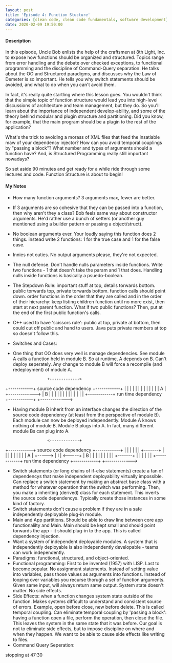 ```yaml
---
layout: post
title: 'Episode 4: Function Stucture'
categories: [clean code, clean code fundamentals, software development]
date: 2020-02-09 19:50:00
---
```


#### Description

In this episode, Uncle Bob enlists the help of the craftsmen at 8th Light, Inc. to expose how functions should be organized and structured. Topics range from error handling and the debate over checked exceptions, to functional programming and the discipline of Command-Query separation. He talks about the OO and Structured paradigms, and discusses why the Law of Demeter is so important. He tells you why switch statements should be avoided, and what to do when you can't avoid them.

In fact, it's really quite startling where this lesson goes. You wouldn't think that the simple topic of function structure would lead you into high-level discussions of architecture and team management, but they do. So you'll learn about the importance of independent develop-ability, and some of the theory behind modular and plugin structure and partitioning. Did you know, for example, that the main program should be a plugin to the rest of the application?

What's the trick to avoiding a morass of XML files that feed the insatiable maw of your dependency injector? How can you avoid temporal couplings by "passing a block"? What number and types of arguments should a function have? And, is Structured Programming really still important nowadays?

So set aside 90 minutes and get ready for a while ride through some lectures and code. Function Structure is about to begin!

<!--more-->

#### My Notes
- How many function arguments? 3 arguments max, fewer are better.
- If 3 arguments are so cohesive that they can be passed into a function, then why aren't they a class? Bob feels same way about constructor arguments. He'd rather use a bunch of setters (or another guy mentioned using a builder pattern or passing a object/struct).
- No boolean arguments ever. Your loudly saying this function does 2 things. instead write 2 functions: 1 for the true case and 1 for the false case.
- Innies not outies. No output arguments please, they're not expected.
- The null defense. Don't handle nulls parameters inside functions. Write two functions - 1 that doesn't take the param and 1 that does. Handling nulls inside functions is basically a psuedo-boolean.
- The Stepdown Rule: important stuff at top, details torwards bottom. public torwards top, private torwards bottom. function calls should point down. order functions in the order that they are called and in the order of their hierarchy: keep listing children function until no more exist, then start at next parent function. What if two public functions? Then, put at the end of the first public function's calls.
- C++ used to have 'scissors rule': public at top, private at bottom, then could cut off public and hand to users. Java puts private members at top so doesn't follow this.
- Switches and Cases:
- One thing that OO does very well is manage dependencies. See module A calls a function held in module B. So at runtime, A depends on B. Can't deploy seperately. Any change to module B will force a recompile (and redeployment) of module A.

                     +------------->
+------------+    source code dependency   +------------+
|            |                             |            |
|            |                             |            |
|            |                             |            |
|     A      |       +------------->       |     B      |
|            |                             |            |
|            |                             |            |
|            |                             |            |
+------------+     run time dependency     +------------+
                     +------------->

- Having module B inherit from an interface changes the direction of the source code dependency (at least from the perspective of module B). Each module can now be deployed independently. Module A knows nothing of module B. Module B plugs into A. In fact, many different module Bs can plug into A.

                     <-------------+
+------------+    source code dependency   +------------+
|            |                             |            |
|            |          +-------+          |            |
|            |          |       |          |            |
|     A      |  +-----> |   I   | <-----+  |     B      |
|            |          |       |          |            |
|            |          +-------+          |            |
|            |                             |            |
+------------+     run time dependency     +------------+
                     +------------->

- Switch statements (or long chains of if-else statements) create a fan of dependencys that make independent deployability virtually impossible. Can replace a switch statement by making an abstract base class with a method for whatever operation that the switch was performing. Then, you make a inheriting (derived) class for each statement. This inverts the source code dependencys. Typically create those instances in some kind of factory.
- Switch statements don't cause a problem if they are in a safe independently deployable plug-in module.
- Main and App partitions. Should be able to draw line between core app functionalilty and Main. Main should be kept small and should point torwards the app - it should plug-in to the app. This is called dependency injection.
- Want a system of independent deployable modules. A system that is independently deployable is also independently developable - teams can work independently.
- Paradigms: functional, structured, and object-oriented.
- Functional programming: First to be invented (1957) with LISP. Last to become popular. No assignment statements. Instead of setting value into variables, pass those values as arguments into functions. Instead of looping over variables you recurse thorugh a set of function arguments. Given same input, will always return same output. System state doesn't matter. No side effects.
- Side Effects: when a function changes system state outside of the function. Makes systems difficult to understand and consistent source of errors. Example, open before close, new before delete. This is called temporal coupling. Can eliminate temporal coupling by 'passing a block': having a function open a file, perform the operation, then close the file. This leaves the system in the same state that it was before. Our goal is not to eliminate side effects, but to impose discipline on where and when they happen. We want to be able to cause side effects like writing to files. 
- Command Query Seperation:

stopping at 47:30
